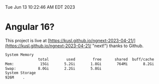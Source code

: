 Tue Jun 13 10:22:46 AM EDT 2023

# Angular 16?


This project is live at [https://kusl.github.io/ngnext-2023-04-21/](https://kusl.github.io/ngnext-2023-04-21/ "next!") thanks to Github.

```bash
System Memory
               total        used        free      shared  buff/cache   available
Mem:            15Gi       5.2Gi       1.8Gi       764Mi       8.2Gi       9.0Gi
Swap:          8.0Gi       2.2Gi       5.8Gi
System Storage
926M	.
```
```bash
